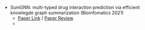 - SumGNN: multi-typed drug interaction prediction via efficient knowlegde graph summarization (Bioinfomatics 2021)
  - [Paper Link](https://academic.oup.com/bioinformatics/article/37/18/2988/6189090) / [Paper Review](https://lying-sumac-e44.notion.site/drug-drug-interaction-Paper-review-5ea3c893913d4fef8be6683d84e54a8f)
  - 
